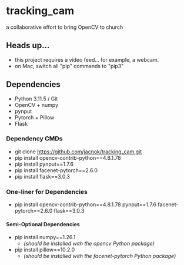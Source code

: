 # tracking_cam
a collaborative effort to bring OpenCV to church

## Heads up...
- this project requires a video feed... for example, a webcam.
- on Mac, switch all "pip" commands to "pip3"

## Dependencies
- Python 3.11.5 / Git
- OpenCV + numpy
- pynput
- Pytorch + Pillow
- Flask

### Dependency CMDs
- git clone https://github.com/jacnok/tracking_cam.git
- pip install opencv-contrib-python==4.8.1.78
- pip install pynput==1.7.6
- pip install facenet-pytorch==2.6.0
- pip install flask==3.0.3

### One-liner for Dependencies
- pip install opencv-contrib-python==4.8.1.78 pynput==1.7.6 facenet-pytorch==2.6.0 flask==3.0.3

#### Semi-Optional Dependencies
- pip install numpy==1.26.1 
    - *(should be installed with the opencv Python package)*
- pip install pillow==10.2.0 
    - *(should be installed with the facenet-pytorch Python package)*